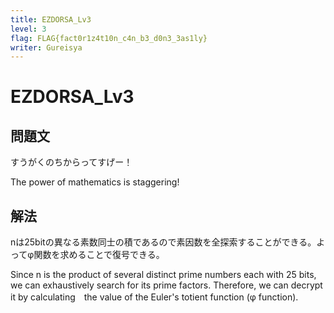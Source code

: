 ```yaml
---
title: EZDORSA_Lv3
level: 3          
flag: FLAG{fact0r1z4t10n_c4n_b3_d0n3_3as1ly}
writer: Gureisya      
---
```


# EZDORSA_Lv3

## 問題文

すうがくのちからってすげー！

The power of mathematics is staggering!

## 解法
nは25bitの異なる素数同士の積であるので素因数を全探索することができる。よってφ関数を求めることで復号できる。

Since n is the product of several distinct prime numbers each with 25 bits, we can exhaustively search for its prime factors.
Therefore, we can decrypt it by calculating　the value of the Euler's totient function (φ function).

